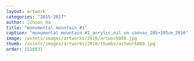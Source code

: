 ```yaml
---
layout: artwork
categories: "2015-2017"
author: Jihoon Ha
title: "monumental mountain #1"
caption: "monumental mountain #1_acrylic,oil on canvas_205×205㎝_2016"
image: /assets/images/artworks/2016/artwork088.jpg
thumb: /assets/images/artworks/2016/thumbs/artwork088.jpg
order: 1516031
---
```

